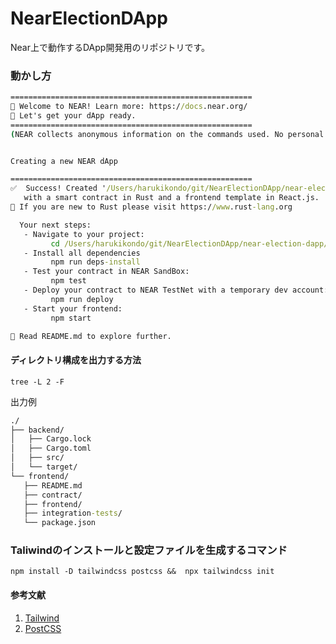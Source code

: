 # NearElectionDApp
Near上で動作するDApp開発用のリポジトリです。

### 動かし方

```cmd
======================================================
👋 Welcome to NEAR! Learn more: https://docs.near.org/
🔧 Let's get your dApp ready.
======================================================
(NEAR collects anonymous information on the commands used. No personal information that could identify you is shared)


Creating a new NEAR dApp

======================================================
✅  Success! Created '/Users/harukikondo/git/NearElectionDApp/near-election-dapp/frontend'
   with a smart contract in Rust and a frontend template in React.js.
🦀 If you are new to Rust please visit https://www.rust-lang.org 

  Your next steps:
   - Navigate to your project:
         cd /Users/harukikondo/git/NearElectionDApp/near-election-dapp/frontend
   - Install all dependencies
         npm run deps-install
   - Test your contract in NEAR SandBox:
         npm test
   - Deploy your contract to NEAR TestNet with a temporary dev account:
         npm run deploy
   - Start your frontend:
         npm start

🧠 Read README.md to explore further.
```

#### ディレクトリ構成を出力する方法
 `tree -L 2 -F`  

 出力例  
 ```cmd
./
├── backend/
│   ├── Cargo.lock
│   ├── Cargo.toml
│   ├── src/
│   └── target/
└── frontend/
    ├── README.md
    ├── contract/
    ├── frontend/
    ├── integration-tests/
    └── package.json
 ```

### Taliwindのインストールと設定ファイルを生成するコマンド
 `npm install -D tailwindcss postcss &&  npx tailwindcss init`  

#### 参考文献
 1. <a href="https://tailwindcss.jp"/>Tailwind</a>
 2. <a href="https://postcss.org/">PostCSS</a>